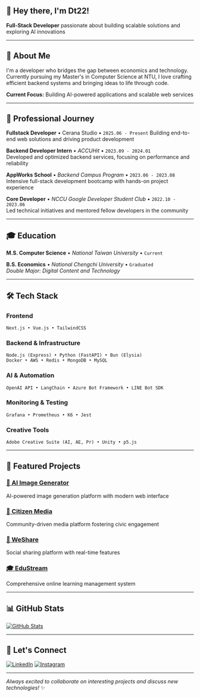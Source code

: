 ## 🦜 Hey there, I'm Dt22!

**Full-Stack Developer** passionate about building scalable solutions and exploring AI innovations

---

## 🚀 About Me

I'm a developer who bridges the gap between economics and technology. Currently pursuing my Master's in Computer Science at NTU, I love crafting efficient backend systems and bringing ideas to life through code.

**Current Focus:** Building AI-powered applications and scalable web services

---

## 💼 Professional Journey

**Fullstack Developer** • Cerana Studio • `2025.06 - Present`
Building end-to-end web solutions and driving product development

**Backend Developer Intern** • *ACCUHit* • `2023.09 - 2024.01`  
Developed and optimized backend services, focusing on performance and reliability

**AppWorks School** • *Backend Campus Program* • `2023.06 - 2023.08`  
Intensive full-stack development bootcamp with hands-on project experience

**Core Developer** • *NCCU Google Developer Student Club* • `2022.10 - 2023.06`  
Led technical initiatives and mentored fellow developers in the community

---

## 🎓 Education

**M.S. Computer Science** • *National Taiwan University* • `Current`

**B.S. Economics** • *National Chengchi University* • `Graduated`  
*Double Major: Digital Content and Technology*

---

## 🛠️ Tech Stack

### Frontend
```
Next.js • Vue.js • TailwindCSS
```

### Backend & Infrastructure
```
Node.js (Express) • Python (FastAPI) • Bun (Elysia)
Docker • AWS • Redis • MongoDB • MySQL
```

### AI & Automation
```
OpenAI API • LangChain • Azure Bot Framework • LINE Bot SDK
```

### Monitoring & Testing
```
Grafana • Prometheus • K6 • Jest
```

### Creative Tools
```
Adobe Creative Suite (AI, AE, Pr) • Unity • p5.js
```

---

## 🎯 Featured Projects

### [🎨 AI Image Generator](https://github.com/Distant22/AI-generate-site)
AI-powered image generation platform with modern web interface

### [📰 Citizen Media](https://github.com/CitizenMedia-TW/citizen-media)
Community-driven media platform fostering civic engagement

### [🤝 WeShare](https://github.com/Distant22/WeShare.git)
Social sharing platform with real-time features

### [🎓 EduStream](https://github.com/tsaichiehhuang/EduStream_OnlineLearningPlatform)
Comprehensive online learning management system

---

## 📊 GitHub Stats

[![GitHub Stats](https://github-readme-stats.vercel.app/api?username=distant22&show_icons=true&theme=dark&hide_border=true)](https://github.com/anuraghazra/github-readme-stats)

---

## 🤝 Let's Connect

[![LinkedIn](https://img.shields.io/badge/LinkedIn-Connect-blue?style=flat-square&logo=linkedin)](https://www.linkedin.com/in/%E8%A1%8C%E9%81%A0-%E7%8E%8B-79567b227/)
[![Instagram](https://img.shields.io/badge/Instagram-Follow-E4405F?style=flat-square&logo=instagram&logoColor=white)](https://www.instagram.com/distant.22/)

---

*Always excited to collaborate on interesting projects and discuss new technologies!* ✨
<!--
**Distant22/Distant22** is a ✨ _special_ ✨ repository because its `README.md` (this file) appears on your GitHub profile.

Here are some ideas to get you started:

- 🔭 I’m currently working on ...
- 🌱 I’m currently learning ...
- 👯 I’m looking to collaborate on ...
- 🤔 I’m looking for help with ...
- 💬 Ask me about ...
- 📫 How to reach me: ...
- 😄 Pronouns: ...
- ⚡ Fun fact: ...
-->
